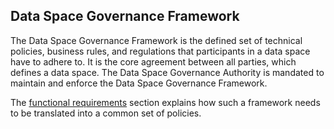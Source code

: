 ## Data Space Governance Framework

The Data Space Governance Framework is the defined set of technical policies, 
business rules, and regulations that participants in a data space have to adhere to. It is the core
agreement between all parties, which defines a data space. The Data Space Governance 
Authority is mandated to maintain and enforce the Data Space Governance Framework.

The [functional requirements](./Functional_Requirements/3.3%20Establishing_trust.md#policies) section explains how such a framework needs to be translated into
a common set of policies. 
